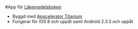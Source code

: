 #App för [Läkemedelsboken](http://www.lakemedelsboken.se/)

- Byggd med [Appcelerator Titanium](http://www.appcelerator.com/titanium/)
- Fungerar för iOS 8 och uppåt samt Android 2.3.3 och uppåt
